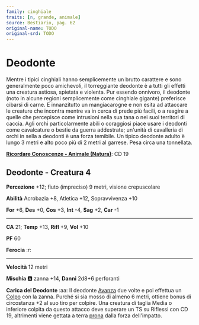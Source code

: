 ```yaml
---
family: cinghiale
traits: [n, grande, animale]
source: Bestiario, pag. 62
original-name: TODO
original-srd: TODO
---
```


# Deodonte

Mentre i tipici cinghiali hanno semplicemente un brutto carattere e sono generalmente poco amichevoli, il torreggiante deodonte è a tutti gli effetti una creatura astiosa, spietata e violenta. Pur essendo onnivoro, il deodonte (noto in alcune regioni semplicemente come cinghiale gigante) preferisce cibarsi di carne. E innanzitutto un mangiacarogne e non esita ad attaccare le creature che incontra mentre va in cerca di prede più facili, o a reagire a quelle che percepisce come intrusioni nella sua tana o nei suoi territori di caccia. Agli orchi particolarmente abili o coraggiosi piace usare i deodonti come cavalcature o bestie da guerra addestrate; un'unità di cavalleria di orchi in sella a deodonti è una forza temibile. Un tipico deodonte adulto è lungo 3 metri e alto poco più di 2 metri al garrese. Pesa circa una tonnellata.

**[Ricordare Conoscenze - Animale (Natura)](/azioni/ricordare-conoscenze)**: CD 19

## Deodonte - Creatura 4

**Percezione** +12; fiuto (impreciso) 9 metri, visione crepuscolare

**Abilità** Acrobazia +8, Atletica +12, Sopravvivenza +10

**For** +6, **Des** +0, **Cos** +3, **Int** -4, **Sag** +2, **Car** -1

***

**CA** 21; **Temp** +13, **Rifl** +9, **Vol** +10

**PF** 60

**Ferocia** :r:

***

**Velocità** 12 metri

**Mischia** :a: zanna +14, **Danni** 2d8+6 perforanti

**Carica del Deodonte** :aa:  Il deodonte [Avanza](/azioni/avanzare) due volte e poi effettua un [Colpo](/azioni/colpire) con la zanna. Purché si sia mosso di almeno 6 metri, ottiene bonus di circostanza +2 al suo tiro per colpire. Una creatura di taglia Media o inferiore colpita da questo attacco deve superare un TS su Riflessi con CD 19, altrimenti viene gettata a terra [prona](/condizioni/prono) dalla forza dell'impatto.
